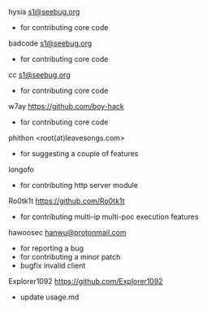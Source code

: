 hysia <s1@seebug.org>
* for contributing core code

badcode <s1@seebug.org>
* for contributing core code

cc <s1@seebug.org>
* for contributing core code

w7ay <https://github.com/boy-hack>
* for contributing core code

phithon <root(at)leavesongs.com>
* for suggesting a couple of features

longofo
* for contributing http server module

Ro0tk1t <https://github.com/Ro0tk1t>
* for contributing multi-ip multi-poc execution features

hawoosec <hanwu@protonmail.com>
* for reporting a bug
* for contributing a minor patch
* bugfix invalid client

Explorer1092 <https://github.com/Explorer1092>
* update usage.md